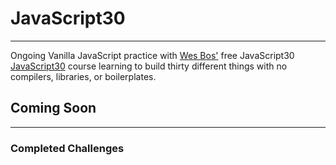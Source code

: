 <!-- ![](https://javascript30.com/images/JS3-social-share.png) -->

# JavaScript30

---

Ongoing Vanilla JavaScript practice with [Wes Bos'](https://github.com/wesbos) free JavaScript30 [JavaScript30](https://javascript30.com/) course learning to build thirty different things with no compilers, libraries, or boilerplates.

## Coming Soon

---

### Completed Challenges

